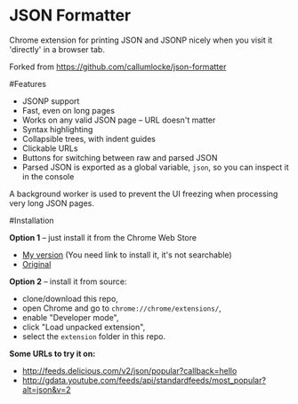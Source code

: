 JSON Formatter
==============

Chrome extension for printing JSON and JSONP nicely when you visit it 'directly' in a browser tab.

Forked from https://github.com/callumlocke/json-formatter

#Features

- JSONP support
- Fast, even on long pages
- Works on any valid JSON page – URL doesn't matter
- Syntax highlighting
- Collapsible trees, with indent guides
- Clickable URLs
- Buttons for switching between raw and parsed JSON
- Parsed JSON is exported as a global variable, `json`, so you can inspect it in the console

A background worker is used to prevent the UI freezing when processing very long JSON pages.

#Installation

**Option 1** – just install it from the Chrome Web Store
- [My version](https://chrome.google.com/webstore/detail/gfmdefncjejdcmghaebpglgonfobgjjj) (You need link to install it, it's not searchable)
- [Original](https://chrome.google.com/webstore/detail/bcjindcccaagfpapjjmafapmmgkkhgoa)

**Option 2** – install it from source:

- clone/download this repo,
- open Chrome and go to `chrome://chrome/extensions/`,
- enable "Developer mode",
- click "Load unpacked extension",
- select the `extension` folder in this repo.

**Some URLs to try it on:**

- http://feeds.delicious.com/v2/json/popular?callback=hello
- http://gdata.youtube.com/feeds/api/standardfeeds/most_popular?alt=json&v=2
